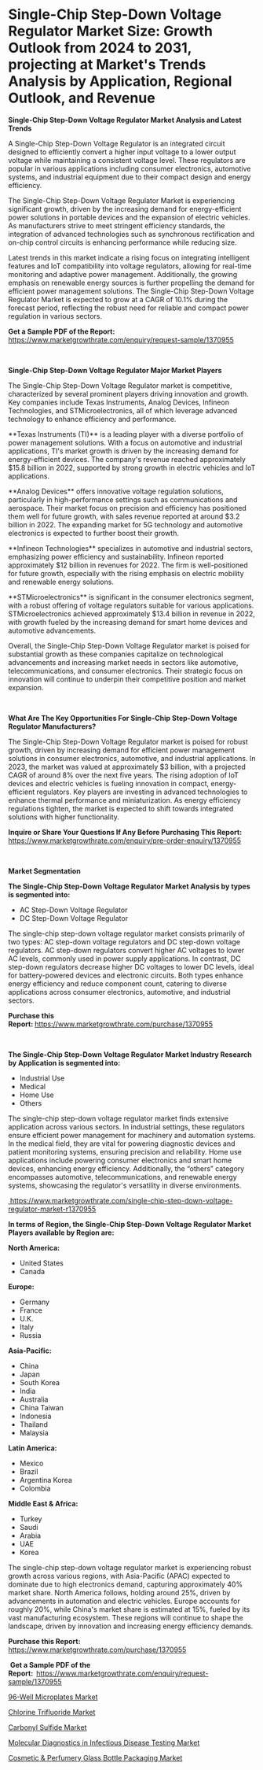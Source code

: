 <p><h1>Single-Chip Step-Down Voltage Regulator Market Size: Growth Outlook from 2024 to 2031, projecting at Market's Trends Analysis by Application, Regional Outlook, and Revenue</h1></p><p><strong>Single-Chip Step-Down Voltage Regulator Market Analysis and Latest Trends</strong></p>
<p><p>A Single-Chip Step-Down Voltage Regulator is an integrated circuit designed to efficiently convert a higher input voltage to a lower output voltage while maintaining a consistent voltage level. These regulators are popular in various applications including consumer electronics, automotive systems, and industrial equipment due to their compact design and energy efficiency.</p><p>The Single-Chip Step-Down Voltage Regulator Market is experiencing significant growth, driven by the increasing demand for energy-efficient power solutions in portable devices and the expansion of electric vehicles. As manufacturers strive to meet stringent efficiency standards, the integration of advanced technologies such as synchronous rectification and on-chip control circuits is enhancing performance while reducing size.</p><p>Latest trends in this market indicate a rising focus on integrating intelligent features and IoT compatibility into voltage regulators, allowing for real-time monitoring and adaptive power management. Additionally, the growing emphasis on renewable energy sources is further propelling the demand for efficient power management solutions. The Single-Chip Step-Down Voltage Regulator Market is expected to grow at a CAGR of 10.1% during the forecast period, reflecting the robust need for reliable and compact power regulation in various sectors.</p></p>
<p><strong>Get a Sample PDF of the Report:&nbsp;</strong> <a href="https://www.marketgrowthrate.com/enquiry/request-sample/1370955">https://www.marketgrowthrate.com/enquiry/request-sample/1370955</a></p>
<p>&nbsp;</p>
<p><strong>Single-Chip Step-Down Voltage Regulator Major Market Players</strong></p>
<p><p>The Single-Chip Step-Down Voltage Regulator market is competitive, characterized by several prominent players driving innovation and growth. Key companies include Texas Instruments, Analog Devices, Infineon Technologies, and STMicroelectronics, all of which leverage advanced technology to enhance efficiency and performance.</p><p>**Texas Instruments (TI)** is a leading player with a diverse portfolio of power management solutions. With a focus on automotive and industrial applications, TI's market growth is driven by the increasing demand for energy-efficient devices. The company's revenue reached approximately $15.8 billion in 2022, supported by strong growth in electric vehicles and IoT applications.</p><p>**Analog Devices** offers innovative voltage regulation solutions, particularly in high-performance settings such as communications and aerospace. Their market focus on precision and efficiency has positioned them well for future growth, with sales revenue reported at around $3.2 billion in 2022. The expanding market for 5G technology and automotive electronics is expected to further boost their growth.</p><p>**Infineon Technologies** specializes in automotive and industrial sectors, emphasizing power efficiency and sustainability. Infineon reported approximately $12 billion in revenues for 2022. The firm is well-positioned for future growth, especially with the rising emphasis on electric mobility and renewable energy solutions.</p><p>**STMicroelectronics** is significant in the consumer electronics segment, with a robust offering of voltage regulators suitable for various applications. STMicroelectronics achieved approximately $13.4 billion in revenue in 2022, with growth fueled by the increasing demand for smart home devices and automotive advancements.</p><p>Overall, the Single-Chip Step-Down Voltage Regulator market is poised for substantial growth as these companies capitalize on technological advancements and increasing market needs in sectors like automotive, telecommunications, and consumer electronics. Their strategic focus on innovation will continue to underpin their competitive position and market expansion.</p></p>
<p>&nbsp;</p>
<p><strong>What Are The Key Opportunities For Single-Chip Step-Down Voltage Regulator Manufacturers?</strong></p>
<p><p>The Single-Chip Step-Down Voltage Regulator market is poised for robust growth, driven by increasing demand for efficient power management solutions in consumer electronics, automotive, and industrial applications. In 2023, the market was valued at approximately $3 billion, with a projected CAGR of around 8% over the next five years. The rising adoption of IoT devices and electric vehicles is fueling innovation in compact, energy-efficient regulators. Key players are investing in advanced technologies to enhance thermal performance and miniaturization. As energy efficiency regulations tighten, the market is expected to shift towards integrated solutions with higher functionality.</p></p>
<p><strong>Inquire or Share Your Questions If Any Before Purchasing This Report:</strong> <a href="https://www.marketgrowthrate.com/enquiry/pre-order-enquiry/1370955">https://www.marketgrowthrate.com/enquiry/pre-order-enquiry/1370955</a></p>
<p>&nbsp;</p>
<p><strong>Market Segmentation</strong></p>
<p><strong>The Single-Chip Step-Down Voltage Regulator Market Analysis by types is segmented into:</strong></p>
<p><ul><li>AC Step-Down Voltage Regulator</li><li>DC Step-Down Voltage Regulator</li></ul></p>
<p><p>The single-chip step-down voltage regulator market consists primarily of two types: AC step-down voltage regulators and DC step-down voltage regulators. AC step-down regulators convert higher AC voltages to lower AC levels, commonly used in power supply applications. In contrast, DC step-down regulators decrease higher DC voltages to lower DC levels, ideal for battery-powered devices and electronic circuits. Both types enhance energy efficiency and reduce component count, catering to diverse applications across consumer electronics, automotive, and industrial sectors.</p></p>
<p><strong>Purchase this Report:&nbsp;</strong><a href="https://www.marketgrowthrate.com/purchase/1370955">https://www.marketgrowthrate.com/purchase/1370955</a></p>
<p>&nbsp;</p>
<p><strong>The Single-Chip Step-Down Voltage Regulator Market Industry Research by Application is segmented into:</strong></p>
<p><ul><li>Industrial Use</li><li>Medical</li><li>Home Use</li><li>Others</li></ul></p>
<p><p>The single-chip step-down voltage regulator market finds extensive application across various sectors. In industrial settings, these regulators ensure efficient power management for machinery and automation systems. In the medical field, they are vital for powering diagnostic devices and patient monitoring systems, ensuring precision and reliability. Home use applications include powering consumer electronics and smart home devices, enhancing energy efficiency. Additionally, the “others” category encompasses automotive, telecommunications, and renewable energy systems, showcasing the regulator's versatility in diverse environments.</p></p>
<p><a href="https://www.marketgrowthrate.com/single-chip-step-down-voltage-regulator-market-r1370955">&nbsp;https://www.marketgrowthrate.com/single-chip-step-down-voltage-regulator-market-r1370955</a></p>
<p><strong>In terms of Region, the Single-Chip Step-Down Voltage Regulator Market Players available by Region are:</strong></p>
<p>
    <p> <strong> North America: </strong>
        <ul>
            <li>United States</li>
            <li>Canada</li>
        </ul>
        </p> 
    <p> <strong> Europe: </strong>
        <ul>
            <li>Germany</li>
            <li>France</li>
            <li>U.K.</li>
            <li>Italy</li>
            <li>Russia</li>
        </ul>
        </p> 
    <p> <strong> Asia-Pacific: </strong>
        <ul>
            <li>China</li>
            <li>Japan</li>
            <li>South Korea</li>
            <li>India</li>
            <li>Australia</li>
            <li>China Taiwan</li>
            <li>Indonesia</li>
            <li>Thailand</li>
            <li>Malaysia</li>
        </ul>
        </p> 
    <p> <strong> Latin America: </strong>
        <ul>
            <li>Mexico</li>
            <li>Brazil</li>
            <li>Argentina Korea</li>
            <li>Colombia</li>
        </ul>
        </p> 
    <p> <strong> Middle East & Africa: </strong>
        <ul>
            <li>Turkey</li>
            <li>Saudi</li>
            <li>Arabia</li>
            <li>UAE</li>
            <li>Korea</li>
        </ul>
    </p>
    </p>
<p><p>The single-chip step-down voltage regulator market is experiencing robust growth across various regions, with Asia-Pacific (APAC) expected to dominate due to high electronics demand, capturing approximately 40% market share. North America follows, holding around 25%, driven by advancements in automation and electric vehicles. Europe accounts for roughly 20%, while China's market share is estimated at 15%, fueled by its vast manufacturing ecosystem. These regions will continue to shape the landscape, driven by innovation and increasing energy efficiency demands.</p></p>
<p><strong>Purchase this Report: </strong><a href="https://www.marketgrowthrate.com/purchase/1370955">https://www.marketgrowthrate.com/purchase/1370955</a></p>
<p>&nbsp;<strong>Get a Sample PDF of the Report:&nbsp;&nbsp;</strong><a href="https://www.marketgrowthrate.com/enquiry/request-sample/1370955">https://www.marketgrowthrate.com/enquiry/request-sample/1370955</a></p>
<p><strong></strong></p>
<p><p><a href="https://issuu.com/reportprime-2/docs/96-well-microplates-market-size-203_d528bdc2af979f">96-Well Microplates Market</a></p><p><a href="https://www.linkedin.com/pulse/future-chlorine-trifluoride-market-global-forecast-trends-2024-gxmef">Chlorine Trifluoride Market</a></p><p><a href="https://www.linkedin.com/pulse/navigating-global-carbonyl-sulfide-market-landscape-trends-ad2cf">Carbonyl Sulfide Market</a></p><p><a href="https://medium.com/@darrelchjxmz/molecular-diagnostics-in-infectious-disease-testing-market-forecasts-market-trends-and-impact-c66762460c63">Molecular Diagnostics in Infectious Disease Testing Market</a></p><p><a href="https://issuu.com/reportprime-2/docs/cosmetic-perfumery-glass-bottle-pac_13cd0e69b5bfe7">Cosmetic & Perfumery Glass Bottle Packaging Market</a></p></p>